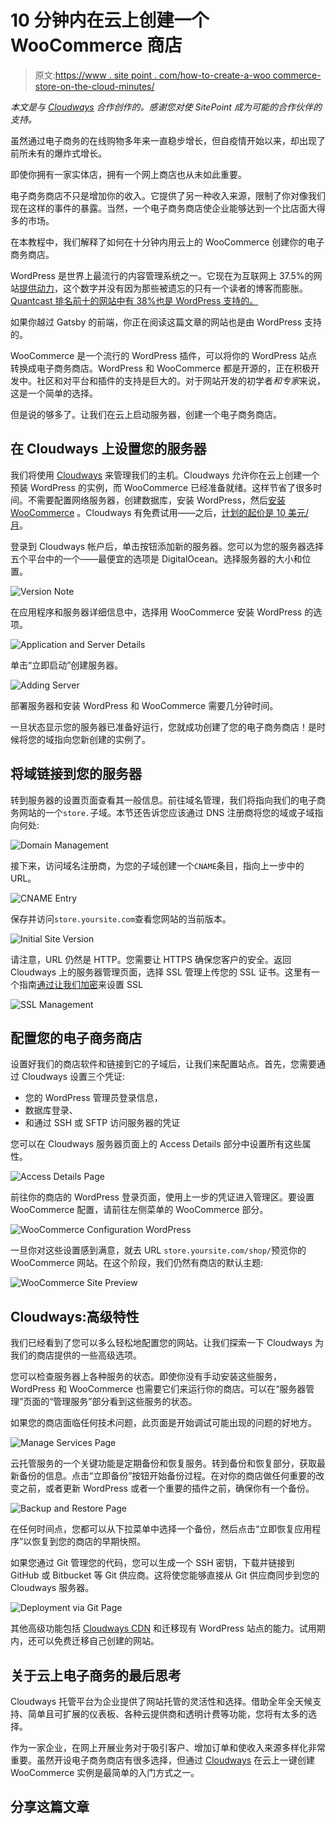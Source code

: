 # 10 分钟内在云上创建一个 WooCommerce 商店

> 原文:[https://www . site point . com/how-to-create-a-woo commerce-store-on-the-cloud-minutes/](https://www.sitepoint.com/how-to-create-a-woocommerce-store-on-the-cloud-in-10-minutes/)

*本文是与 [Cloudways](https://www.cloudways.com/en/) 合作创作的。感谢您对使 SitePoint 成为可能的合作伙伴的支持。*

虽然通过电子商务的在线购物多年来一直稳步增长，但自疫情开始以来，却出现了前所未有的爆炸式增长。

即使你拥有一家实体店，拥有一个网上商店也从未如此重要。

电子商务商店不只是增加你的收入。它提供了另一种收入来源，限制了你对像我们现在这样的事件的暴露。当然，一个电子商务商店使企业能够达到一个比店面大得多的市场。

在本教程中，我们解释了如何在十分钟内用云上的 WooCommerce 创建你的电子商务商店。

WordPress 是世界上最流行的内容管理系统之一。它现在为互联网上 37.5%的网站[提供动力](https://w3techs.com/technologies/history_overview/content_management/all/y)，这个数字并没有因为那些被遗忘的只有一个读者的博客而膨胀。[Quantcast 排名前十的网站中有 38%也是 WordPress 支持的。](https://trends.builtwith.com/cms/WordPress)

如果你越过 Gatsby 的前端，你正在阅读这篇文章的网站也是由 WordPress 支持的。

WooCommerce 是一个流行的 WordPress 插件，可以将你的 WordPress 站点转换成电子商务商店。WordPress 和 WooCommerce 都是开源的，正在积极开发中。社区和对平台和插件的支持是巨大的。对于网站开发的初学者*和专家*来说，这是一个简单的选择。

但是说的够多了。让我们在云上启动服务器，创建一个电子商务商店。

## 在 Cloudways 上设置您的服务器

我们将使用 [Cloudways](https://www.cloudways.com/en/) 来管理我们的主机。Cloudways 允许你在云上创建一个预装 WordPress 的实例，而 WooCommerce 已经准备就绪。这样节省了很多时间。不需要配置网络服务器，创建数据库，安装 WordPress，然后[安装 WooCommerce](https://www.cloudways.com/en/woocommerce-hosting.php) 。Cloudways 有免费试用——之后，[计划的起价是 10 美元/月](https://www.cloudways.com/en/pricing.php)。

登录到 Cloudways 帐户后，单击按钮添加新的服务器。您可以为您的服务器选择五个平台中的一个——最便宜的选项是 DigitalOcean。选择服务器的大小和位置。

![Version Note](../Images/447be0a4fc070fbf40153ec9d8698747.png)

在应用程序和服务器详细信息中，选择用 WooCommerce 安装 WordPress 的选项。

![Application and Server Details](../Images/539d692587a1dbc609b8d33e277948a4.png)

单击“立即启动”创建服务器。

![Adding Server](../Images/0fb4dfba8852e0e6667edc800b0d3a39.png)

部署服务器和安装 WordPress 和 WooCommerce 需要几分钟时间。

一旦状态显示您的服务器已准备好运行，您就成功创建了您的电子商务商店！是时候将您的域指向您新创建的实例了。

## 将域链接到您的服务器

转到服务器的设置页面查看其一般信息。前往域名管理，我们将指向我们的电子商务网站的一个`store.`子域。本节还告诉您应该通过 DNS 注册商将您的域或子域指向何处:

![Domain Management](../Images/9625f5699a8d9908fbc200ece934cfba.png)

接下来，访问域名注册商，为您的子域创建一个`CNAME`条目，指向上一步中的 URL。

![CNAME Entry](../Images/aaa0bbed32690ee8f88807df5324fc29.png)

保存并访问`store.yoursite.com`查看您网站的当前版本。

![Initial Site Version](../Images/e2ddfc21bfaeb99477ec23537ce10a17.png)

请注意，URL 仍然是 HTTP。您需要让 HTTPS 确保您客户的安全。返回 Cloudways 上的服务器管理页面，选择 SSL 管理上传您的 SSL 证书。这里有一个指南[通过让我们加密](https://www.sitepoint.com/a-guide-to-setting-up-lets-encrypt-ssl-on-shared-hosting/.)来设置 SSL

![SSL Management](../Images/34c6a1de1536eec2fa7550d89d2d0d6c.png)

## 配置您的电子商务商店

设置好我们的商店软件和链接到它的子域后，让我们来配置站点。首先，您需要通过 Cloudways 设置三个凭证:

*   您的 WordPress 管理员登录信息，
*   数据库登录、
*   和通过 SSH 或 SFTP 访问服务器的凭证

您可以在 Cloudways 服务器页面上的 Access Details 部分中设置所有这些属性。

![Access Details Page](../Images/38f3feb2529e7fcacc6969cc43a1d052.png)

前往你的商店的 WordPress 登录页面，使用上一步的凭证进入管理区。要设置 WooCommerce 配置，请前往左侧菜单的 WooCommerce 部分。

![WooCommerce Configuration WordPress](../Images/d69b2470bc79f16c9aa356bb2b9a4683.png)

一旦你对这些设置感到满意，就去 URL `store.yoursite.com/shop/`预览你的 WooCommerce 网站。在这个阶段，我们仍然有商店的默认主题:

![WooCommerce Site Preview](../Images/09b966dcf86a6e78f3a9a77d439f627a.png)

## Cloudways:高级特性

我们已经看到了您可以多么轻松地配置您的网站。让我们探索一下 Cloudways 为我们的商店提供的一些高级选项。

您可以检查服务器上各种服务的状态。即使你没有手动安装这些服务，WordPress 和 WooCommerce 也需要它们来运行你的商店。可以在“服务器管理”页面的“管理服务”部分看到这些服务的状态。

如果您的商店面临任何技术问题，此页面是开始调试可能出现的问题的好地方。

![Manage Services Page](../Images/2d921115c83d5fc42fb7e613ce69cf72.png)

云托管服务的一个关键功能是定期备份和恢复服务。转到备份和恢复部分，获取最新备份的信息。点击“立即备份”按钮开始备份过程。在对你的商店做任何重要的改变之前，或者更新 WordPress 或者一个重要的插件之前，确保你有一个备份。

![Backup and Restore Page](../Images/ec85a24ffe37ce896e5ea65ae3355c2f.png)

在任何时间点，您都可以从下拉菜单中选择一个备份，然后点击“立即恢复应用程序”以恢复到您的商店的早期快照。

如果您通过 Git 管理您的代码，您可以生成一个 SSH 密钥，下载并链接到 GitHub 或 Bitbucket 等 Git 供应商。这将使您能够直接从 Git 供应商同步到您的 Cloudways 服务器。

![Deployment via Git Page](../Images/bd6bfad828838bd735e6c39f33e246ff.png)

其他高级功能包括 [Cloudways CDN](https://www.cloudways.com/en/cdn-services.php) 和迁移现有 WordPress 站点的能力。试用期内，还可以免费迁移自己创建的网站。

## 关于云上电子商务的最后思考

Cloudways 托管平台为企业提供了网站托管的灵活性和选择。借助全年全天候支持、简单且可扩展的仪表板、各种云提供商和透明计费等功能，您将有太多的选择。

作为一家企业，在网上开展业务对于吸引客户、增加订单和使收入来源多样化非常重要。虽然开设电子商务商店有很多选择，但通过 [Cloudways](https://www.cloudways.com/en/) 在云上一键创建 WooCommerce 实例是最简单的入门方式之一。

## 分享这篇文章